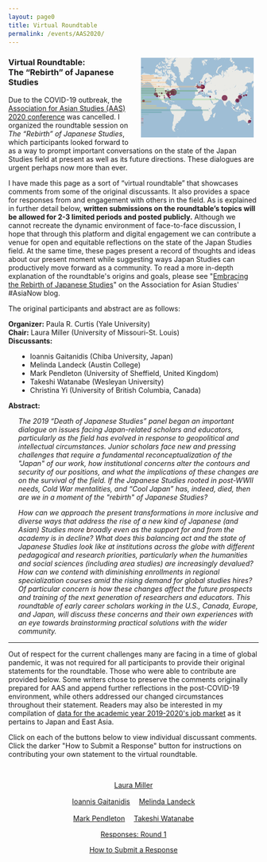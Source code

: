 ```yaml
---
layout: page0
title: Virtual Roundtable
permalink: /events/AAS2020/
---
```


<div style>
<img src="/images/AAS2020_map.png" style="float:right;max-width:45%;padding: 10px 10px 10px 15px;">
</div>
<h3>Virtual Roundtable:<br>The “Rebirth” of Japanese Studies</h3>
<p></p>
Due to the COVID-19 outbreak, the <a href="https://www.asianstudies.org/conference/">Association for Asian Studies (AAS) 2020 conference</a> was cancelled. I organized the roundtable session on <em>The “Rebirth” of Japanese Studies</em>, which participants looked forward to as a way to prompt important conversations on the state of the Japan Studies field at present as well as its future directions. These dialogues are urgent perhaps now more than ever.
<p></p>
I have made this page as a sort of “virtual roundtable” that showcases comments from some of the original discussants. It also provides a space for responses from and engagement with others in the field. As is explained in further detail below, <b>written submissions on the roundtable’s topics will be allowed for 2-3 limited periods and posted publicly.</b> Although we cannot recreate the dynamic environment of face-to-face discussion, I hope that through this platform and digital engagement we can contribute a venue for open and equitable reflections on the state of the Japan Studies field. At the same time, these pages present a record of thoughts and ideas about our present moment while suggesting ways Japan Studies can productively move forward as a community. To read a more in-depth explanation of the roundtable's origins and goals, please see "<a href="https://www.asianstudies.org/embracing-the-rebirth-of-japanese-studies/" target="blank">Embracing the Rebirth of Japanese Studies</a>" on the Association for Asian Studies' #AsiaNow blog.
<p></p>
The original participants and abstract are as follows:
<p></p>
<b>Organizer:</b> Paula R. Curtis (Yale University)<br>
<b>Chair:</b> Laura Miller (University of Missouri-St. Louis)<br>
<b>Discussants:</b><br>
<p></p>
<div>
<span style="padding-left: 20px; display:block">
  <ul><li>Ioannis Gaitanidis (Chiba University, Japan)</li>
  <li>Melinda Landeck (Austin College)</li>
  <li>Mark Pendleton (University of Sheffield, United Kingdom)</li>
  <li>Takeshi Watanabe (Wesleyan University)</li>
  <li>Christina Yi (University of British Columbia, Canada)</li></ul>
  </span>
  </div>
<p></p>
<b>Abstract:</b>
<p></p>
<div>
<span style="padding-left: 20px; display:block">
<em>The 2019 “Death of Japanese Studies” panel began an important dialogue on issues facing Japan-related scholars and educators, particularly as the field has evolved in response to geopolitical and intellectual circumstances. Junior scholars face new and pressing challenges that require a fundamental reconceptualization of the "Japan" of our work, how institutional concerns alter the contours and security of our positions, and what the implications of these changes are on the survival of the field. If the Japanese Studies rooted in post-WWII needs, Cold War mentalities, and “Cool Japan” has, indeed, died, then are we in a moment of the "rebirth" of Japanese Studies?
<p></p>
How can we approach the present transformations in more inclusive and diverse ways that address the rise of a new kind of Japanese (and Asian) Studies more broadly even as the support for and from the academy is in decline? What does this balancing act and the state of Japanese Studies look like at institutions across the globe with different pedagogical and research priorities, particularly when the humanities and social sciences (including area studies) are increasingly devalued? How can we contend with diminishing enrollments in regional specialization courses amid the rising demand for global studies hires? Of particular concern is how these changes affect the future prospects and training of the next generation of researchers and educators. This roundtable of early career scholars working in the U.S., Canada, Europe, and Japan, will discuss these concerns and their own experiences with an eye towards brainstorming practical solutions with the wider community.</em>
</span>
</div>
<p></p>
<hr>

Out of respect for the current challenges many are facing in a time of global pandemic, it was not required for all participants to provide their original statements for the roundtable. Those who were able to contribute are provided below. Some writers chose to preserve the comments originally prepared for AAS and append further reflections in the post-COVID-19 environment, while others addressed our changed circumstances throughout their statement. Readers may also be interested in my compilation of <a href="/projects/jobs2020/">data for the academic year 2019-2020's job market</a> as it pertains to Japan and East Asia.
<p></p>
Click on each of the buttons below to view individual discussant comments. Click the darker "How to Submit a Response" button for instructions on contributing your own statement to the virtual roundtable.
<p></p>

<center>
&nbsp;<br>

  <a href="/events/AAS2020/LM/" class="btn btn-primary btn-lg outline" role="button">Laura Miller</a>
  <p></p>

  <a href="/events/AAS2020/IG/" class="btn btn-primary btn-lg outline" role="button">Ioannis Gaitanidis</a>　
  <a href="/events/AAS2020/ML/" class="btn btn-primary btn-lg outline" role="button">Melinda Landeck</a><p></p>
  <a href="/events/AAS2020/MP/" class="btn btn-primary btn-lg outline" role="button">Mark Pendleton</a>　
  <a href="/events/AAS2020/TW/" class="btn btn-primary btn-lg outline" role="button">Takeshi Watanabe</a>　
</center>

<p></p>
<p></p>
<center>
<a href="/events/AAS2020/Round1/" class="btn btn-primary btn-lg outline3" role="button">Responses: Round 1</a>
<p></p>
<p></p>
<a href="/events/AAS2020/AASsubmit/" class="btn btn-primary btn-lg outline2" role="button">How to Submit a Response</a>
</center>
